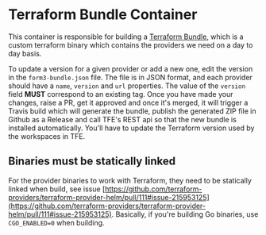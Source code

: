 # Terraform Bundle Container
This container is responsible for building a [Terraform Bundle](https://github.com/hashicorp/terraform/tree/master/tools/terraform-bundle), which
is a custom terraform binary which contains the providers we need on a day to day basis.

To update a version for a given provider or add a new one, edit the version in the `form3-bundle.json` file. The file is in JSON
format, and each provider should have a `name`, `version` and `url` properties.
The value of the `version` field **MUST** correspond to an existing tag.
Once you have made your changes, raise a PR, get
it approved and once it's merged, it will trigger a Travis build which will generate the bundle, publish the generated ZIP file in Github as a Release 
and call TFE's REST api so that the new bundle is installed automatically. You'll have to update the Terraform
version used by the workspaces in TFE.

## Binaries must be statically linked
For the provider binaries to work with Terraform, they need to be statically linked when build, see issue [https://github.com/terraform-providers/terraform-provider-helm/pull/111#issue-215953125](https://github.com/terraform-providers/terraform-provider-helm/pull/111#issue-215953125). Basically, if you're building Go binaries, use `CGO_ENABLED=0` when building.

